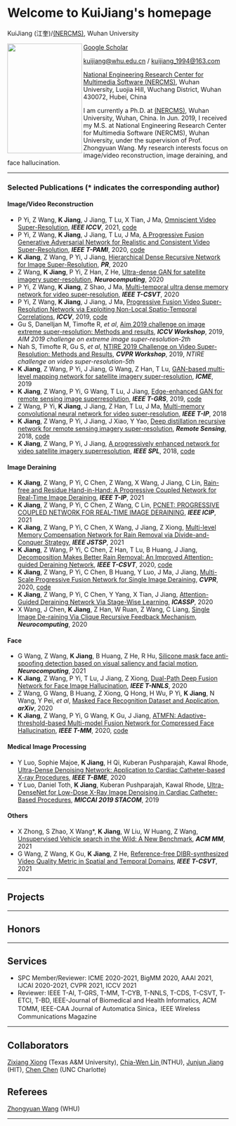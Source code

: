 # Welcome to KuiJiang's homepage

KuiJiang (江奎)/[(NERCMS)](http://en.multimedia.whu.edu.cn/html/Faculties/), Wuhan University

<a href="url"><img src="https://github.com/kuihua/kuijiang.github.io/blob/master/2白.jpg" align="left" height="250" width="170" ></a>

[Google Scholar](https://scholar.google.com/citations?user=AbOLE9QAAAAJ&hl=zh-CN)

kuijiang@whu.edu.cn / kuijiang_1994@163.com

[National Engineering Research Center for Multimedia Software (NERCMS)](http://en.multimedia.whu.edu.cn/html/Faculties/), Wuhan University, Luojia Hill, Wuchang District, Wuhan 430072, Hubei, China 

I am currently a Ph.D. at [(NERCMS)](http://en.multimedia.whu.edu.cn/html/Faculties/), Wuhan University, Wuhan, China. In Jun. 2019, I received my M.S. at National Engineering Research Center for Multimedia Software (NERCMS), Wuhan University, under the supervision of Prof. Zhongyuan Wang. My research interests focus on image/video reconstruction, image deraining, and face hallucination.
****

### Selected Publications (* indicates the corresponding author)

#### Image/Video Reconstruction
- P Yi, Z Wang, **K Jiang**, J Jiang, T Lu, X Tian, J Ma, [Omniscient Video Super-Resolution](https://www.researchgate.net/publication/350513351_Omniscient_Video_Super-Resolution), _**IEEE ICCV**_, 2021, [code]()
- P Yi, Z Wang, **K Jiang**, J Jiang, T Lu, J Ma, [A Progressive Fusion Generative Adversarial Network for Realistic and Consistent Video Super-Resolution](https://ieeexplore.ieee.org/document/9279273), _**IEEE T-PAMI**_, 2020, [code](https://github.com/psychopa4/MSHPFNL)
- **K Jiang**, Z Wang, P Yi, J Jiang, [Hierarchical Dense Recursive Network for Image Super-Resolution](https://www.sci-hub.ren/10.1016/j.patcog.2020.107475), _**PR**_, 2020
- Z Wang, **K Jiang**, P Yi, Z Han, Z He, [Ultra-dense GAN for satellite imagery super-resolution](https://www.sciencedirect.com/science/article/abs/pii/S0925231219314602), _**Neurocomputing**_, 2020
- P Yi, Z Wang, **K Jiang**, Z Shao, J Ma, [Multi-temporal ultra dense memory network for video super-resolution](https://ieeexplore.ieee.org/abstract/document/8752034/), _**IEEE T-CSVT**_, 2020
- P Yi, Z Wang, **K Jiang**, J Jiang, J Ma, [Progressive Fusion Video Super-Resolution Network via Exploiting Non-Local Spatio-Temporal Correlations](https://ieeexplore.ieee.org/document/9009484/), _**ICCV**_, 2019, [code](https://github.com/psychopa4/PFNL)
- Gu S, Danelljan M, Timofte R, _et al_, [Aim 2019 challenge on image extreme super-resolution: Methods and results](https://ieeexplore.ieee.org/abstract/document/9022627), _**ICCV Workshop**_, 2019, _AIM 2019 challenge on extreme image super-resolution-2th_
- Nah S, Timofte R, Gu S, _et al_, [NTIRE 2019 Challenge on Video Super-Resolution: Methods and Results](https://ieeexplore.ieee.org/document/9025527), _**CVPR Workshop**_, 2019, _NTIRE challenge on video super-resolution-5th_
- **K Jiang**, Z Wang, P Yi, J Jiang, G Wang, Z Han, T Lu, [GAN-based multi-level mapping network for satellite imagery super-resolution](https://ieeexplore.ieee.org/abstract/document/8784713/), _**ICME**_, 2019
- **K Jiang**, Z Wang, P Yi, G Wang, T Lu, J Jiang, [Edge-enhanced GAN for remote sensing image superresolution](https://ieeexplore.ieee.org/abstract/document/8677274), _**IEEE T-GRS**_, 2019, [code](https://github.com/kuihua/EEGAN)
- Z Wang, P Yi, **K Jiang**, J Jiang, Z Han, T Lu, J Ma, [Multi-memory convolutional neural network for video super-resolution](https://ieeexplore.ieee.org/abstract/document/8579237/), _**IEEE T-IP**_, 2018
- **K Jiang**, Z Wang, P Yi, J Jiang, J Xiao, Y Yao, [Deep distillation recursive network for remote sensing imagery super-resolution](https://www.mdpi.com/2072-4292/10/11/1700), _**Remote Sensing**_, 2018, [code](https://github.com/kuihua/DDRN)
- **K Jiang**, Z Wang, P Yi, J Jiang, [A progressively enhanced network for video satellite imagery superresolution](https://ieeexplore.ieee.org/abstract/document/8466642), _**IEEE SPL**_, 2018, [code](https://github.com/kuihua/PECNN)


#### Image Deraining
- **K Jiang**, Z Wang, P Yi, C Chen, Z Wang, X Wang, J Jiang, C Lin, [Rain-free and Residue Hand-in-Hand: A Progressive Coupled Network for Real-Time Image Deraining](https://www.researchgate.net/publication/353620456_Rain-free_and_Residue_Hand-in-Hand_A_Progressive_Coupled_Network_for_Real-Time_Image_Deraining), _**IEEE T-IP**_, 2021
- **K Jiang**, Z Wang, P Yi, C Chen, Z Wang, C Lin, [PCNET: PROGRESSIVE COUPLED NETWORK FOR REAL-TIME IMAGE DERAINING](https://www.researchgate.net/publication/351868487_PCNET_PROGRESSIVE_COUPLED_NETWORK_FOR_REAL-TIME_IMAGE_DERAINING), _**IEEE ICIP**_, 2021
- **K Jiang**, Z Wang, P Yi, C Chen, X Wang, J Jiang, Z Xiong, [Multi-level Memory Compensation Network for Rain Removal via Divide-and-Conquer Strategy](https://ieeexplore.ieee.org/document/9328295), _**IEEE JSTSP**_, 2021
- **K Jiang**, Z Wang, P Yi, C Chen, Z Han, T Lu, B Huang, J Jiang, [Decomposition Makes Better Rain Removal: An
Improved Attention-guided Deraining Network](https://ieeexplore.ieee.org/document/9294056), _**IEEE T-CSVT**_, 2020, [code](https://github.com/kuihua/IADN)
- **K Jiang**, Z Wang, P Yi, C Chen, B Huang, Y Luo, J Ma, J Jiang, [Multi-Scale Progressive Fusion Network for Single Image Deraining](https://arxiv.org/abs/2003.10985), _**CVPR**_, 2020, [code](https://github.com/kuihua/MSPFN)
- **K Jiang**, Z Wang, P Yi, C Chen, Y Yang, X Tian, J Jiang, [Attention-Guided Deraining Network Via Stage-Wise Learning](https://ieeexplore.ieee.org/abstract/document/9053754), _**ICASSP**_, 2020
- X Wang, J Chen, **K Jiang**, Z Han, W Ruan, Z Wang, C Liang, [Single Image De-raining Via Clique Recursive Feedback Mechanism](https://www.sciencedirect.com/science/article/abs/pii/S0925231220312133), _**Neurocomputing**_, 2020

#### Face
- G Wang, Z Wang, **K Jiang**, B Huang, Z He, R Hu, [Silicone mask face anti-spoofing detection based on visual saliency and facial motion](https://www.sciencedirect.com/science/article/abs/pii/S0925231221009371), _**Neurocomputing**_, 2021
- **K Jiang**, Z Wang, P Yi, T Lu, J Jiang, Z Xiong, [Dual-Path Deep Fusion Network for Face Image Hallucination](https://ieeexplore.ieee.org/document/9229100), _**IEEE T-NNLS**_, 2020
- Z Wang, G Wang, B Huang, Z Xiong, Q Hong, H Wu, P Yi, **K Jiang**, N Wang, Y Pei, _et al_, [Masked Face Recognition Dataset and Application](https://arxiv.org/abs/2003.09093), _**arXiv**_, 2020
- **K Jiang**, Z Wang, P Yi, G Wang, K Gu, J Jiang, [ATMFN: Adaptive-threshold-based Multi-model Fusion Network for Compressed Face Hallucination](https://ieeexplore.ieee.org/abstract/document/8936424), _**IEEE T-MM**_, 2020, [code](https://github.com/kuihua/ATMFN)

#### Medical Image Processing
- Y Luo, Sophie Majoe, **K Jiang**, H Qi, Kuberan Pushparajah, Kawal Rhode, [Ultra-Dense Denoising Network: Application to Cardiac Catheter-based X-ray Procedures](https://ieeexplore.ieee.org/document/9274535), _**IEEE T-BME**_, 2020
- Y Luo, Daniel Toth, **K Jiang**, Kuberan Pushparajah, Kawal Rhode, [Ultra-DenseNet for Low-Dose X-Ray Image Denoising in Cardiac Catheter-Based Procedures](https://link.springer.com/chapter/10.1007/978-3-030-39074-7_4), _**MICCAI 2019 STACOM**_, 2019

#### Others
- X Zhong, S Zhao, X Wang*, **K Jiang**, W Liu, W Huang, Z Wang, [Unsupervised Vehicle search in the Wild: A New Benchmark](), _**ACM MM**_, 2021
- G Wang, Z Wang, K Gu, **K Jiang**, Z He, [Reference-free DIBR-synthesized Video Quality Metric in Spatial and Temporal Domains](https://ieeexplore.ieee.org/abstract/document/9408663/), _**IEEE T-CSVT**_, 2021
****

## Projects
****

## Honors
****

## Services
- SPC Member/Reviewer: ICME 2020-2021, BigMM 2020, AAAI 2021, IJCAI 2020-2021, CVPR 2021, ICCV 2021
- Reviewer: IEEE T-AI, T-GRS, T-MM, T-CYB, T-NNLS, T-CDS, T-CSVT, T-ETCI, T-BD, IEEE-Journal of Biomedical and Health Informatics, ACM TOMM, IEEE-CAA Journal of Automatica Sinica，IEEE Wireless Communications Magazine
****

## Collaborators
[Zixiang Xiong](https://engineering.tamu.edu/electrical/profiles/zxiong.html) (Texas A\&M University), [Chia-Wen Lin ](https://dblp.uni-trier.de/pid/l/ChiaWenLin.html) (NTHU), [Junjun Jiang](https://jiangjunjun.wordpress.com/) (HIT), [Chen Chen](https://ece.uncc.edu/directory/dr-chen-chen-phd) (UNC Charlotte)

## Referees
[Zhongyuan Wang](https://dblp.uni-trier.de/pers/hd/w/Wang:Zhongyuan) (WHU)
****
